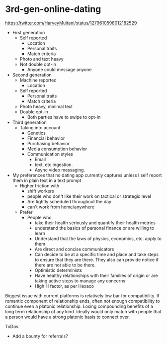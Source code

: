 # 3rd-gen-online-dating
https://twitter.com/HarveyMultani/status/1279610598012182529

-   First generation
    -   Self reported
        -   Location
        -   Personal traits
        -   Match criteria
    -   Photo and text heavy
    -   Not double opt-in
        -   Anyone could message anyone
-   Second generation
    -   Machine reported
        -   Location
    -   Self reported
        -   Personal traits
        -   Match criteria
    -   Photo heavy, minimal text
    -   Double opt-in
        -   Both parties have to swipe to opt-in
-   Third generation
	- Taking into account
		- Genetics
		- Financial behavior
		- Purchasing behavior
		- Media consumption behavior
		- Communication styles
			- Email
			- text, etc ingestion. 
			- Async video messaging.
-   My preferences that no dating app currently captures unless I self report them in plain text in a text prompt
    -   Higher friction with
        -   shift workers
        -   people who don't like their work on tactical or strategic level
        -   Are tightly scheduled throughout the day
        -   can't work from home/anywhere
    -   Prefer
        -   People who
            -   take their health seriously and quantify their health metrics
            -   understand the basics of personal finance or are willing to learn
            -   Understand that the laws of physics, economics, etc. apply to them
            -   Are direct and concise communicators
            -   Can decide to be at a specific time and place and take steps to ensure that they are there. They also can provide notice if there are not able to be there.
            -   Optimistic determinists
            -   Have healthy relationships with their families of origin or are taking active steps to manage any concerns
            - High H factor, as per Hexaco

Biggest issue with current platforms is relatively low bar for compatibility. If romantic component of relationship ends, often not enough compatibility to continue even a platonic relationship. Losing compounding benefits of a long term relationship of any kind. Ideally would only match with people that a person would have a strong platonic basis to connect over. 

ToDos

 - Add a bounty for referrals?

<!--stackedit_data:
eyJoaXN0b3J5IjpbMTgyNTgzMDUxNCwxMjQyMjY1MTUxLC0xMz
AxNDg1NTAxXX0=
-->